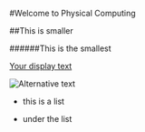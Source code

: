 #Welcome to Physical Computing

##This is smaller

######This is the smallest

[Your display text](link-goes-here.com)

![Alternative text](link-to-your-image.jpg)

* this is a list

 * under the list